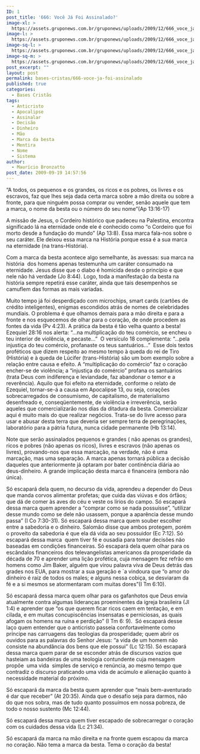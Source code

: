 ```yaml
---
ID: 1
post_title: '666: Você Já Foi Assinalado?'
image-xl: >
  https://assets.gruponews.com.br/gruponews/uploads/2009/12/666_voce_ja_foi_assinalado.jpg
image-l: >
  https://assets.gruponews.com.br/gruponews/uploads/2009/12/666_voce_ja_foi_assinalado.jpg
image-sq-l: >
  https://assets.gruponews.com.br/gruponews/uploads/2009/12/666_voce_ja_foi_assinalado.jpg
image-sq-m: >
  https://assets.gruponews.com.br/gruponews/uploads/2009/12/666_voce_ja_foi_assinalado-720x500.jpg
post_excerpt: ""
layout: post
permalink: bases-cristas/666-voce-ja-foi-assinalado
published: true
categories:
  - Bases Cristãs
tags:
  - Anticristo
  - Apocalipse
  - Assinalar
  - Decisão
  - Dinheiro
  - Mão
  - Marca da besta
  - Mentira
  - Nome
  - Sistema
author:
  - Maurício Bronzatto
post_date: 2009-09-19 14:57:56
---
```

“A todos, os pequenos e os grandes, os ricos e os pobres, os livres e os escravos, faz que lhes seja dada certa marca sobre a mão direita ou sobre a fronte, para que ninguém possa comprar ou vender, senão aquele que tem a marca, o nome da besta ou o número do seu nome”(Ap 13:16-17)

A missão de Jesus, o Cordeiro histórico que padeceu na Palestina, encontra significado lá na eternidade onde ele é conhecido como “o Cordeiro que foi morto desde a fundação do mundo” (Ap 13:8). Essa marca fala-nos sobre o seu caráter. Ele deixou essa marca na História porque essa é a sua marca na eternidade (na trans-História).

Com a marca da besta acontece algo semelhante, às avessas: sua marca na história  dos homens apenas testemunha um caráter consumado na eternidade. Jesus disse que o diabo é homicida desde o princípio e que nele não há verdade (Jo 8:44). Logo, toda a manifestação da besta na história sempre repetirá esse caráter, ainda que tais desempenhos se camuflem das formas as mais variadas.

Muito tempo já foi desperdiçado com microchips, smart cards (cartões de crédito inteligentes), enigmas escondidos atrás de nomes de celebridades mundiais. O problema é que olhamos demais para a mão direita e para a fronte e nos esquecemos de olhar para o coração, de onde procedem as fontes da vida (Pv 4:23). A prática da besta é tão velha quanto a besta! Ezequiel 28:16 nos alerta: “...na multiplicação do teu comércio, se encheu o teu interior de violência, e pecaste...”  O versículo 18 complementa: “...pela injustiça do teu comércio, profanaste os teus santuários...”  Esse dois textos proféticos que dizem respeito ao mesmo tempo à queda do rei de Tiro (História) e à queda de Lúcifer (trans-História) são um bom exemplo sobre a relação entre causa e efeito. A “multiplicação do comércio” faz o coração encher-se de violência; a “injustiça do comércio” profana os santuários (trata Deus com indiferença e leviandade, faz abandonar o temor e a reverência). Aquilo que foi efeito na eternidade, conforme o relato de Ezequiel, tornar-se-á a causa em Apocalipse 13, ou seja, corações sobrecarregados de consumismo, de capitalismo, de materialismo desenfreado e, conseqüentemente, de violência e irreverência, serão aqueles que comercializarão nos dias da ditadura da besta. Comercializar aqui é muito mais do que realizar negócios. Trata-se do livre acesso para usar e abusar desta terra que deveria ser sempre terra de peregrinações, laboratório para a pátria futura, nunca cidade permanente (Hb 13:14).

Note que serão assinalados pequenos e grandes ( não apenas os grandes), ricos e pobres (não apenas os ricos), livres e escravos (não apenas os livres), provando-nos que essa marcação, na verdade, não é uma marcação, mas uma separação. A marca apenas tornará pública a decisão daqueles que anteriormente já optaram por bater continência diária ao deus-dinheiro. A grande implicação desta marca é financeira (embora não única).

Só escapará dela quem, no decurso da vida, aprendeu a depender do Deus que manda corvos alimentar profetas; que cuida das viúvas e dos órfãos; que dá de comer às aves do céu e veste os lírios do campo. Só escapará dessa marca quem aprender a “comprar como se nada possuísse”, “utilizar desse mundo como se dele não usassem, porque a aparência desse mundo passa” (I Co 7:30-31). Só escapará dessa marca quem souber escolher entre a sabedoria e o dinheiro. Salomão disse que ambos protegem, porém o proveito da sabedoria é que ela dá vida ao seu possuidor (Ec 7:12). Só escapará dessa marca  quem tiver fé e ousadia para tomar decisões não baseadas em condições financeiras. Só escapará dela quem olhar para os escândalos financeiros dos televangelistas americanos da prosperidade da década de 70 e aprender uma lição profética, cuja mensagem fez refrão em homens como Jim Baker, alguém que virou palavra viva de Deus detrás das grades nos EUA, para mostrar a sua geração e `a vindoura que “o amor do dinheiro é raiz de todos os males; e alguns nessa cobiça, se desviaram da fé e a si mesmos se atormentaram com muitas dores”(I Tm 6:10).

Só escapará dessa marca quem olhar para os gafanhotos que Deus envia atualmente contra algumas lideranças proeminentes da igreja brasileira (Jl  1:4) e aprender que “os que querem ficar ricos caem em tentação, e em cilada, e em muitas concupiscências insensatas e perniciosas, as quais afogam os homens na ruína e perdição” (I Tm 6: 9).  Só escapará desse laço quem entender que o anticristo passeia confortavelmente como príncipe nas carruagens das teologias da prosperidade; quem abrir os ouvidos para as palavras do Senhor Jesus: “a vida de um homem não consiste na abundância dos bens que ele possui” (Lc 12:15). Só escapará dessa marca quem parar de se esconder atrás de discursos vazios que hasteiam as bandeiras de uma teologia contundente cuja mensagem propõe  uma vida  simples de serviço e renúncia, ao mesmo tempo que contradiz o discurso praticando uma vida de acúmulo e alienação quanto à necessidade material do próximo.

Só escapará da marca da besta quem aprender que “mais bem-aventurado é dar que receber” (At 20:35). Ainda que o desafio seja para darmos, não do que nos sobra, mas de tudo quanto possuímos em nossa pobreza, de todo o nosso sustento (Mc 12:44).

Só escapará dessa marca quem tiver escapado de sobrecarregar o coração com os cuidados dessa vida (Lc 21:34).

Só escapará da marca na mão direita e na fronte quem escapou da marca no coração. Não tema a marca da besta. Tema o coração da besta!